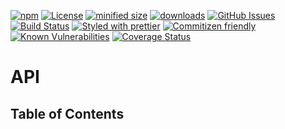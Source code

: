 [![npm](https://img.shields.io/npm/v/@symatem/ontology.svg)](https://www.npmjs.com/package/@symatem/ontology)
[![License](https://img.shields.io/badge/License-BSD%203--Clause-blue.svg)](https://opensource.org/licenses/BSD-3-Clause)
[![minified size](https://badgen.net/bundlephobia/min/@symatem/ontology)](https://bundlephobia.com/result?p=@symatem/ontology)
[![downloads](http://img.shields.io/npm/dm/@symatem/ontology.svg?style=flat-square)](https://npmjs.org/package/@symatem/ontology)
[![GitHub Issues](https://img.shields.io/github/issues/arlac77/SymatemOntology.svg?style=flat-square)](https://github.com/arlac77/SymatemOntology/issues)
[![Build Status](https://img.shields.io/endpoint.svg?url=https%3A%2F%2Factions-badge.atrox.dev%2Farlac77%2FSymatemOntology%2Fbadge\&style=flat)](https://actions-badge.atrox.dev/arlac77/SymatemOntology/goto)
[![Styled with prettier](https://img.shields.io/badge/styled_with-prettier-ff69b4.svg)](https://github.com/prettier/prettier)
[![Commitizen friendly](https://img.shields.io/badge/commitizen-friendly-brightgreen.svg)](http://commitizen.github.io/cz-cli/)
[![Known Vulnerabilities](https://snyk.io/test/github/arlac77/SymatemOntology/badge.svg)](https://snyk.io/test/github/arlac77/SymatemOntology)
[![Coverage Status](https://coveralls.io/repos/arlac77/SymatemOntology/badge.svg)](https://coveralls.io/github/arlac77/SymatemOntology)

# API

<!-- Generated by documentation.js. Update this documentation by updating the source code. -->

## Table of Contents
